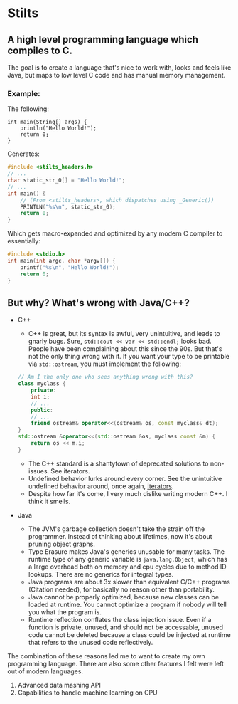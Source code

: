 # Stilts

## A high level programming language which compiles to C.

The goal is to create a language that's nice to work with, looks and feels like Java, but maps to low level C code and has manual memory management.



### Example:

The following:
```
int main(String[] args) {
    println("Hello World!");
    return 0;
}
```
Generates:
```c
#include <stilts_headers.h>
// ...
char static_str_0[] = "Hello World!";
// ...
int main() {
    // (From <stilts_headers>, which dispatches using _Generic())
    PRINTLN("%s\n", static_str_0);
    return 0;
}
```

Which gets macro-expanded and optimized by any modern C compiler to essentially:
```c
#include <stdio.h>
int main(int argc. char *argv[]) {
    printf("%s\n", "Hello World!");
    return 0;
}
```


## But why? What's wrong with Java/C++?
* C++
    * C++ is great, but its syntax is awful, very unintuitive, and leads to gnarly bugs. Sure, `std::cout << var << std::endl;` looks bad. People have been complaining about this since the 90s. But that's not the only thing wrong with it. If you want your type to be printable via `std::ostream`, you must implement the following: 
    ```c++
    // Am I the only one who sees anything wrong with this?
    class myclass {
        private:
        int i;
        // ...
        public:
        // ...
        friend ostream& operator<<(ostream& os, const myclass& dt);
    }
    std::ostream &operator<<(std::ostream &os, myclass const &m) {
        return os << m.i;
    }
    ```
    
    * The C++ standard is a shantytown of deprecated solutions to non-issues. See iterators.
    * Undefined behavior lurks around every corner. See the unintuitive undefined behavior around, once again, [Iterators](https://en.wikipedia.org/wiki/Criticism_of_C++#Iterators).
    * Despite how far it's come, I very much dislike writing modern C++. I think it smells.
* Java
    * The JVM's garbage collection doesn't take the strain off the programmer. Instead of thinking about lifetimes, now it's about pruning object graphs.
    * Type Erasure makes Java's generics unusable for many tasks. The runtime type of any generic variable is `java.lang.Object`, which has a large overhead both on memory and cpu cycles due to method ID lookups. There are no generics for integral types.
    * Java programs are about 3x slower than equivalent C/C++ programs (Citation needed), for basically no reason other than portability.
    * Java cannot be properly optimized, because new classes can be loaded at runtime. You cannot optimize a program if nobody will tell you what the program is.
    * Runtime reflection conflates the class injection issue. Even if a function is private, unused, and should not be accessable, unused code cannot be deleted because a class could be injected at runtime that refers to the unused code reflectively.

The combination of these reasons led me to want to create my own programming language. There are also some other features I felt were left out of modern languages.

1. Advanced data mashing API
2. Capabilities to handle machine learning on CPU